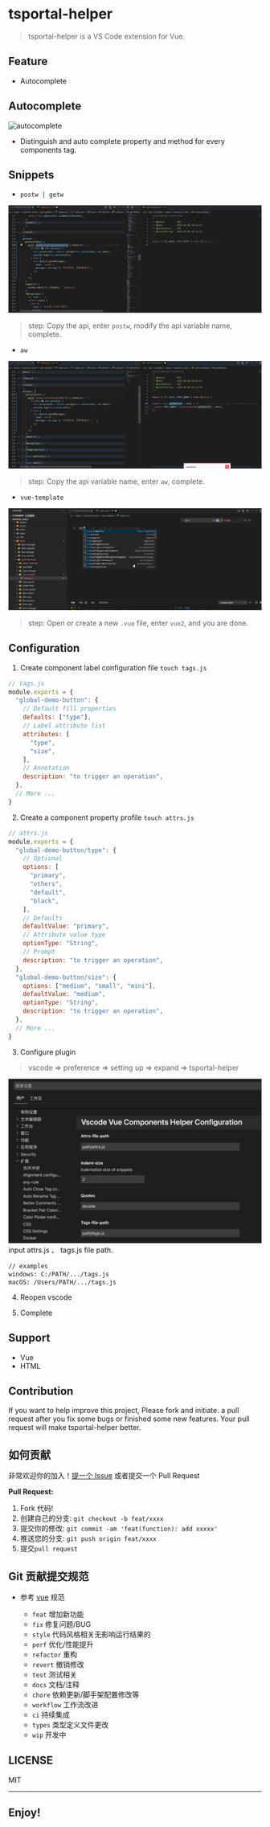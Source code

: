 # tsportal-helper


> tsportal-helper is a VS Code extension for Vue.

## Feature

* Autocomplete

## Autocomplete

![autocomplete](./assets/use.gif)

* Distinguish and auto complete property and method for every components tag.

## Snippets

* `postw | getw`
  
![postw](./assets/postw.gif)

> step: Copy the api, enter `postw`, modify the api variable name, complete.


* `aw`
  
![aw](./assets/aw.gif)

> step: Copy the api variable name, enter `aw`, complete.


* `vue-template`
  
![vue-template](./assets/vue-template.gif)

> step: Open or create a new `.vue` file, enter `vue2`, and you are done.


## Configuration

1. Create component label configuration file `touch tags.js`
```javascript
// tags.js
module.exports = {
  "global-demo-button": {
    // Default fill properties
    defaults: ["type"],
    // Label attribute list
    attributes: [
      "type",
      "size",
    ],
    // Annotation
    description: "to trigger an operation",
  },
  // More ...
}
```
2. Create a component property profile `touch attrs.js`
```javascript
// attrs.js
module.exports = {
  "global-demo-button/type": {
    // Optional
    options: [
      "primary",
      "others",
      "default",
      "black",
    ],
    // Defaults
    defaultValue: "primary",
    // Attribute value type
    optionType: "String",
    // Prompt
    description: "to trigger an operation",
  },
  "global-demo-button/size": {
    options: ["medium", "small", "mini"],
    defaultValue: "medium",
    optionType: "String",
    description: "to trigger an operation",
  },
  // More ...
}
```
3. Configure plugin
> vscode => preference => setting up => expand => tsportal-helper

![vscode-setting.png](./assets/vscode-setting.png)
input attrs.js 、 tags.js file path.
```
// examples
windows: C:/PATH/.../tags.js
macOS: /Users/PATH/.../tags.js
```

4. Reopen vscode

5. Complete

## Support

* Vue
* HTML

## Contribution

If you want to help improve this project, Please fork and initiate. a pull request after you fix some bugs or finished some new features. Your pull request will make tsportal-helper better.

## 如何贡献

非常欢迎你的加入！[提一个 Issue](https://github.com/13168335674/vscode-tsportal-vue-helper/issues/new/choose) 或者提交一个 Pull Request

**Pull Request:**

1. Fork 代码!
2. 创建自己的分支: `git checkout -b feat/xxxx`
3. 提交你的修改: `git commit -am 'feat(function): add xxxxx'`
4. 推送您的分支: `git push origin feat/xxxx`
5. 提交`pull request`

## Git 贡献提交规范

- 参考 [vue](https://github.com/vuejs/vue/blob/dev/.github/COMMIT_CONVENTION.md) 规范

  - `feat` 增加新功能
  - `fix` 修复问题/BUG
  - `style` 代码风格相关无影响运行结果的
  - `perf` 优化/性能提升
  - `refactor` 重构
  - `revert` 撤销修改
  - `test` 测试相关
  - `docs` 文档/注释
  - `chore` 依赖更新/脚手架配置修改等
  - `workflow` 工作流改进
  - `ci` 持续集成
  - `types` 类型定义文件更改
  - `wip` 开发中

## LICENSE

MIT

-----------------------------------------------------------------------------------------------------------
## **Enjoy!**